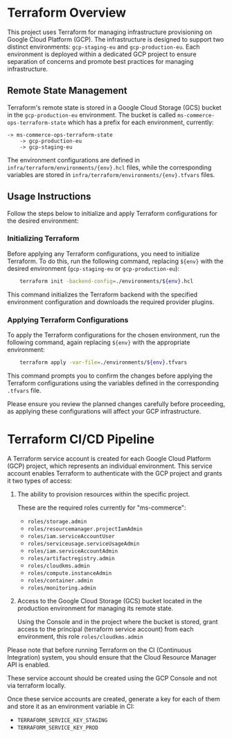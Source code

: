 # Terraform Overview

This project uses Terraform for managing infrastructure provisioning on Google Cloud Platform (GCP). The infrastructure is designed to support two distinct environments: `gcp-staging-eu` and `gcp-production-eu`. Each environment is deployed within a dedicated GCP project to ensure separation of concerns and promote best practices for managing infrastructure.

## Remote State Management

Terraform's remote state is stored in a Google Cloud Storage (GCS) bucket in the `gcp-production-eu` environment. The bucket is called `ms-commerce-ops-terraform-state` which has a prefix for each environment, currently:

```
-> ms-commerce-ops-terraform-state
    -> gcp-production-eu
    -> gcp-staging-eu
```

The environment configurations are defined in `infra/terraform/environments/{env}.hcl` files, while the corresponding variables are stored in `infra/terraform/environments/{env}.tfvars` files.

## Usage Instructions

Follow the steps below to initialize and apply Terraform configurations for the desired environment:

### Initializing Terraform

Before applying any Terraform configurations, you need to initialize Terraform. To do this, run the following command, replacing `${env}` with the desired environment (`gcp-staging-eu` or `gcp-production-eu`):

```bash
    terraform init -backend-config=./environments/${env}.hcl
```

This command initializes the Terraform backend with the specified environment configuration and downloads the required provider plugins.

### Applying Terraform Configurations

To apply the Terraform configurations for the chosen environment, run the following command, again replacing `${env}` with the appropriate environment:

```bash
    terraform apply -var-file=./environments/${env}.tfvars
```

This command prompts you to confirm the changes before applying the Terraform configurations using the variables defined in the corresponding `.tfvars` file.

Please ensure you review the planned changes carefully before proceeding, as applying these configurations will affect your GCP infrastructure.

# Terraform CI/CD Pipeline

A Terraform service account is created for each Google Cloud Platform (GCP) project, which represents an individual environment. This service account enables Terraform to authenticate with the GCP project and grants it two types of access:

1. The ability to provision resources within the specific project.

   These are the required roles currently for "ms-commerce":

   - `roles/storage.admin`
   - `roles/resourcemanager.projectIamAdmin`
   - `roles/iam.serviceAccountUser`
   - `roles/serviceusage.serviceUsageAdmin`
   - `roles/iam.serviceAccountAdmin`
   - `roles/artifactregistry.admin`
   - `roles/cloudkms.admin`
   - `roles/compute.instanceAdmin`
   - `roles/container.admin`
   - `roles/monitoring.admin`

2. Access to the Google Cloud Storage (GCS) bucket located in the production environment for managing its remote state.

   Using the Console and in the project where the bucket is stored, grant access to the principal (terraform service account) from each environment, this role `roles/cloudkms.admin`

Please note that before running Terraform on the CI (Continuous Integration) system, you should ensure that the Cloud Resource Manager API is enabled.

These service account should be created using the GCP Console and not via terraform locally.

Once these service accounts are created, generate a key for each of them and store it as an environment variable in CI:

- `TERRAFORM_SERVICE_KEY_STAGING`
- `TERRAFORM_SERVICE_KEY_PROD`
